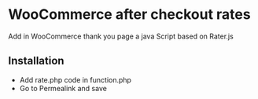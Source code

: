 # WooCommerce after checkout rates
Add in WooCommerce thank you page a java Script based on Rater.js

## Installation
- Add rate.php code in function.php 
- Go to Permealink and save 
